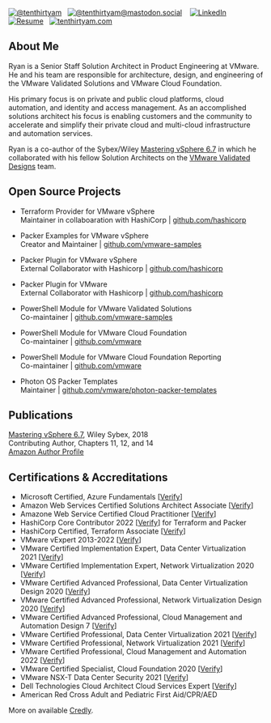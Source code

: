 <!-- markdownlint-disable first-line-h1 no-inline-html -->
[![@tenthirtyam](https://img.shields.io/badge/GitHub-100000?style=for-the-badge&logo=github&logoColor=white)][github]&nbsp;&nbsp;
[![@tenthirtyam@mastodon.social](https://img.shields.io/badge/Mastodon-1DA1F2?style=for-the-badge&logo=mastodon&logoColor=white)](https://mastodon.social/@tenthirtyam)&nbsp;&nbsp;&nbsp;
[![LinkedIn](https://img.shields.io/badge/Connect-0A66C2?style=for-the-badge&logo=linkedin&logoColor=white)][linkedin]&nbsp;&nbsp;
[![Resume](https://img.shields.io/badge/Resume-2C3454?style=for-the-badge&logo=readthedocs&logoColor=white)][resume]&nbsp;&nbsp;
[![tenthirtyam.com](https://img.shields.io/badge/Blog-FFA500?style=for-the-badge&logo=rss&logoColor=white)][blog]&nbsp;&nbsp;

## About Me

Ryan is a Senior Staff Solution Architect in Product Engineering at VMware. He and his team are responsible for architecture, design, and engineering of the VMware Validated Solutions and VMware Cloud Foundation.

His primary focus is on private and public cloud platforms, cloud automation, and identity and access management. As an accomplished solutions architect his focus is enabling customers and the community to accelerate and simplify their private cloud and multi-cloud infrastructure and automation services.

Ryan is a co-author of the Sybex/Wiley [Mastering vSphere 6.7][amazon] in which he collaborated with his fellow Solution Architects on the [VMware Validated Designs](http://vmware.com/go/vvd-docs) team.

## Open Source Projects

- Terraform Provider for VMware vSphere<br/>
Maintainer in collaboaration with HashiCorp | [github.com/hashicorp](https://github.com/hashicorp/terraform-provider-vsphere)<br/>

- Packer Examples for VMware vSphere<br/>
Creator and Maintainer | [github.com/vmware-samples](https://github.com/vmware-samples/packer-examples-for-vsphere)<br/>

- Packer Plugin for VMware vSphere<br/>
External Collaborator with Hashicorp | [github.com/hashicorp](https://github.com/hashicorp/packer-plugin-vsphere)<br/>

- Packer Plugin for VMware<br/>
External Collaborator with Hashicorp | [github.com/hashicorp](https://github.com/hashicorp/packer-plugin-vmware)<br/>

- PowerShell Module for VMware Validated Solutions<br/>
Co-maintainer | [github.com/vmware-samples](https://github.com/vmware-samples/power-validated-solutions-for-cloud-foundation)<br/>

- PowerShell Module for VMware Cloud Foundation<br/>
Co-maintainer | [github.com/vmware](https://github.com/vmware/powershell-module-for-vmware-cloud-foundation)<br/>

- PowerShell Module for VMware Cloud Foundation Reporting<br/>
Co-maintainer | [github.com/vmware](https://github.com/vmware/powershell-module-for-vmware-cloud-foundation-reporting)<br/>

- Photon OS Packer Templates<br/>
Maintainer | [github.com/vmware/photon-packer-templates](https://github.com/vmware)<br/>

## Publications

[Mastering vSphere 6.7](https://www.amazon.com/Mastering-VMware-vSphere-Nick-Marshall/dp/1119512948), Wiley Sybex, 2018<br/>
Contributing Author, Chapters 11, 12, and 14<br/>
[Amazon Author Profile](http://amazon.com/Ryan-Johnson/e/B07D7G52CG/)

## Certifications &amp; Accreditations

- Microsoft Certified, Azure Fundamentals [[Verify](https://www.credly.com/badges/62b31a5a-b37e-4890-960a-8bc91d813891)]
- Amazon Web Services Certified Solutions Architect Associate [[Verify](https://www.credly.com/badges/b8dfa8e3-5b6a-4adb-9bf8-f91100889817)]
- Amazone Web Service Certified Cloud Practitioner [[Verify](https://www.credly.com/badges/5f6a01e2-b53c-4361-aa50-b945a7988af8)]
- HashiCorp Core Contributor 2022 [[Verify](https://www.credly.com/badges/882f5f6d-7b30-47e4-b119-6d6b11b05eaf)] for Terraform and Packer
- HashiCorp Certified, Terraform Associate [[Verify](https://www.credly.com/badges/067c40da-a823-47e0-9b90-ae78c7ceca21)]
- VMware vExpert 2013-2022 [[Verify](https://vexpert.vmware.com/directory/1250)]
- VMware Certified Implementation Expert, Data Center Virtualization 2021 [[Verify](https://www.credly.com/badges/f3d8c3ba-aee6-459b-b5ef-b48f30210a73)]
- VMware Certified Implementation Expert, Network Virtualization 2020 [[Verify](https://www.credly.com/badges/e07a82fb-3ec3-4387-8c6d-67e5338d28da)]
- VMware Certified Advanced Professional, Data Center Virtualization Design 2020 [[Verify](https://www.credly.com/badges/9a5f33df-13ba-46f0-9255-ad169385849c)]
- VMware Certified Advanced Professional, Network Virtualization Design 2020 [[Verify](https://www.credly.com/badges/869f9365-2e79-4377-b0e1-8ad9df7725ee)]
- VMware Certified Advanced Professional, Cloud Management and Automation Design 7 [[Verify](https://www.credly.com/badges/13e53a78-7c0d-42eb-ac26-be9ad9c24dc6)]
- VMware Certified Professional, Data Center Virtualization 2021 [[Verify](https://www.credly.com/badges/7cb400df-0c05-4912-846d-1e864639ea50)]
- VMware Certified Professional, Network Virtualization 2021 [[Verify](https://www.credly.com/badges/c2c164d4-8a2a-4d36-9736-109ae9c68068)]
- VMware Certified Professional, Cloud Management and Automation 2022 [[Verify](https://www.credly.com/badges/02f122b9-82dd-4f33-9ec1-0d187bc7fdaa)]
- VMware Certified Specialist, Cloud Foundation 2020 [[Verify](https://www.credly.com/badges/4709a76c-0aa9-417b-bf4d-1b39db0d690d)]
- VMware NSX-T Data Center Security 2021 [[Verify](https://www.credly.com/badges/0f84bab9-0e11-43e9-910f-50863d2fd90a)]
- Dell Technologies Cloud Architect Cloud Services Expert [[Verify](https://www.credly.com/badges/edf8d717-a354-45d3-9ce7-9afe1cc25114)]
- American Red Cross Adult and Pediatric First Aid/CPR/AED

More on available [Credly][credly].

[blog]: https://tenthirtyam.org
[linkedin]: https://linkedin.com/in/tenthirtyam
[github]: https://github.com/tenthirtyam
[credly]: https://www.credly.com/users/tenthirtyam/badges
[resume]: https://tenthirtyam.org/docs/johnson-ryan-resume-cv.pdf
[amazon]: https://www.amazon.com/Mastering-VMware-vSphere-Nick-Marshall/dp/1119512948

